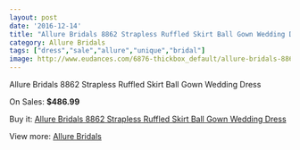 ```yaml
---
layout: post
date: '2016-12-14'
title: "Allure Bridals 8862 Strapless Ruffled Skirt Ball Gown Wedding Dress"
category: Allure Bridals
tags: ["dress","sale","allure","unique","bridal"]
image: http://www.eudances.com/6876-thickbox_default/allure-bridals-8862-strapless-ruffled-skirt-ball-gown-wedding-dress.jpg
---
```

Allure Bridals 8862 Strapless Ruffled Skirt Ball Gown Wedding Dress

On Sales: **$486.99**
<a href="https://www.eudances.com/en/allure-bridals/2527-allure-bridals-8862-strapless-ruffled-skirt-ball-gown-wedding-dress.html"><amp-img layout="responsive" width="600" height="600" src="//www.eudances.com/6876-thickbox_default/allure-bridals-8862-strapless-ruffled-skirt-ball-gown-wedding-dress.jpg" alt="Allure Bridals 8862 Strapless Ruffled Skirt Ball Gown Wedding Dress 0" /></a>
<a href="https://www.eudances.com/en/allure-bridals/2527-allure-bridals-8862-strapless-ruffled-skirt-ball-gown-wedding-dress.html"><amp-img layout="responsive" width="600" height="600" src="//www.eudances.com/6879-thickbox_default/allure-bridals-8862-strapless-ruffled-skirt-ball-gown-wedding-dress.jpg" alt="Allure Bridals 8862 Strapless Ruffled Skirt Ball Gown Wedding Dress 1" /></a>
<a href="https://www.eudances.com/en/allure-bridals/2527-allure-bridals-8862-strapless-ruffled-skirt-ball-gown-wedding-dress.html"><amp-img layout="responsive" width="600" height="600" src="//www.eudances.com/6878-thickbox_default/allure-bridals-8862-strapless-ruffled-skirt-ball-gown-wedding-dress.jpg" alt="Allure Bridals 8862 Strapless Ruffled Skirt Ball Gown Wedding Dress 2" /></a>
<a href="https://www.eudances.com/en/allure-bridals/2527-allure-bridals-8862-strapless-ruffled-skirt-ball-gown-wedding-dress.html"><amp-img layout="responsive" width="600" height="600" src="//www.eudances.com/6877-thickbox_default/allure-bridals-8862-strapless-ruffled-skirt-ball-gown-wedding-dress.jpg" alt="Allure Bridals 8862 Strapless Ruffled Skirt Ball Gown Wedding Dress 3" /></a>

Buy it: [Allure Bridals 8862 Strapless Ruffled Skirt Ball Gown Wedding Dress](https://www.eudances.com/en/allure-bridals/2527-allure-bridals-8862-strapless-ruffled-skirt-ball-gown-wedding-dress.html "Allure Bridals 8862 Strapless Ruffled Skirt Ball Gown Wedding Dress")

View more: [Allure Bridals](https://www.eudances.com/en/2-allure-bridals "Allure Bridals")